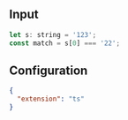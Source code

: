 
## Input
```javascript input
let s: string = '123';
const match = s[0] === '22';
```

## Configuration
```json configuration
{
  "extension": "ts"
}
```
